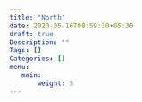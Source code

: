 ```yaml
---
title: "North"
date: 2020-05-16T08:59:30+05:30
draft: true
Description: ""
Tags: []
Categories: []
menu: 
   main: 
       weight: 3
---
```

